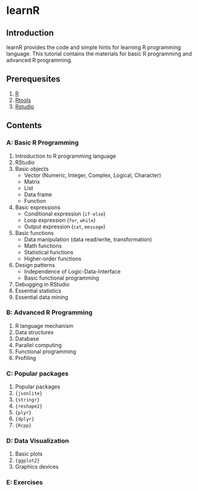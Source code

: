 # learnR

## Introduction

learnR provides the code and simple hints for learning R programming language. This tutorial contains the materials for basic R programming and advanced R programming. 

## Prerequesites

1. [R](http://mirrors.xmu.edu.cn/CRAN/bin/windows/base/)
2. [Rtools](http://mirrors.xmu.edu.cn/CRAN/bin/windows/Rtools/Rtools31.exe)
3. [Rstudio](http://www.rstudio.com/ide/download/preview)

## Contents

### A: Basic R Programming

1. Introduction to R programming language
2. RStudio
3. Basic objects
    - Vector (Numeric, Integer, Complex, Logical, Character)
    - Matrix
    - List
    - Data frame
    - Function
4. Basic expressions
    - Conditional expression (`if-else`)
    - Loop expression (`for`, `while`)
    - Output expression (`cat`, `message`)
5. Basic functions
    - Data manipulation (data read/write, transformation)
    - Math functions
    - Statistical functions
    - Higher-order functions
6. Design patterns
    - Independence of Logic-Data-Interface
    - Basic functional programming
7. Debugging in RStudio
8. Essential statistics
9. Essential data mining

### B: Advanced R Programming

1. R language mechanism
2. Data structures
3. Database
4. Parallel computing
6. Functional programming
7. Profiling

### C: Popular packages

1. Popular packages
2. `{jsonlite}`
3. `{stringr}`
4. `{reshape2}`
5. `{plyr}`
6. `{dplyr}`
7. `{Rcpp}`

### D: Data Visualization

1. Basic plots
2. `{ggplot2}`
3. Graphics devices

### E: Exercises

